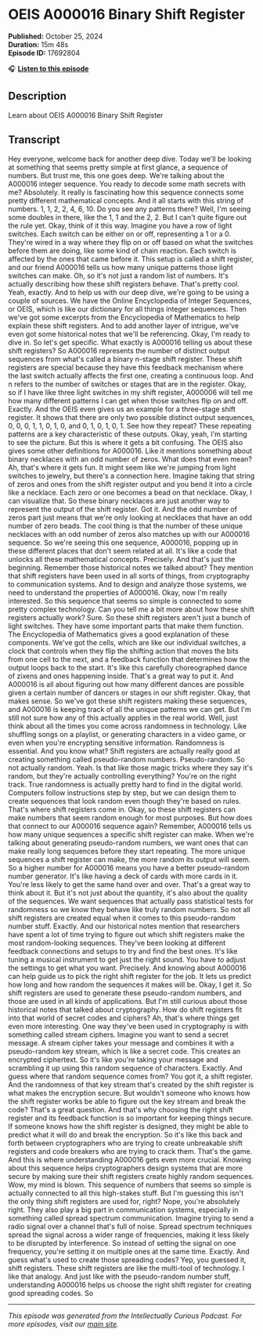 # OEIS A000016 Binary Shift Register

**Published:** October 25, 2024  
**Duration:** 15m 48s  
**Episode ID:** 17692804

🎧 **[Listen to this episode](https://intellectuallycurious.buzzsprout.com/2529712/episodes/17692804-oeis-a000016-binary-shift-register)**

## Description

Learn about OEIS A000016 Binary Shift Register

## Transcript

Hey everyone, welcome back for another deep dive. Today we'll be looking at something that seems pretty simple at first glance, a sequence of numbers. But trust me, this one goes deep. We're talking about the A000016 integer sequence. You ready to decode some math secrets with me? Absolutely. It really is fascinating how this sequence connects some pretty different mathematical concepts. And it all starts with this string of numbers. 1, 1, 2, 2, 4, 6, 10. Do you see any patterns there? Well, I'm seeing some doubles in there, like the 1, 1 and the 2, 2. But I can't quite figure out the rule yet. Okay, think of it this way. Imagine you have a row of light switches. Each switch can be either on or off, representing a 1 or a 0. They're wired in a way where they flip on or off based on what the switches before them are doing, like some kind of chain reaction. Each switch is affected by the ones that came before it. This setup is called a shift register, and our friend A000016 tells us how many unique patterns those light switches can make. Oh, so it's not just a random list of numbers. It's actually describing how these shift registers behave. That's pretty cool. Yeah, exactly. And to help us with our deep dive, we're going to be using a couple of sources. We have the Online Encyclopedia of Integer Sequences, or OEIS, which is like our dictionary for all things integer sequences. Then we've got some excerpts from the Encyclopedia of Mathematics to help explain these shift registers. And to add another layer of intrigue, we've even got some historical notes that we'll be referencing. Okay, I'm ready to dive in. So let's get specific. What exactly is A000016 telling us about these shift registers? So A000016 represents the number of distinct output sequences from what's called a binary n-stage shift register. These shift registers are special because they have this feedback mechanism where the last switch actually affects the first one, creating a continuous loop. And n refers to the number of switches or stages that are in the register. Okay, so if I have like three light switches in my shift register, A000006 will tell me how many different patterns I can get when those switches flip on and off. Exactly. And the OEIS even gives us an example for a three-stage shift register. It shows that there are only two possible distinct output sequences, 0, 0, 0, 1, 1, 0, 1, 0, and 0, 1, 0, 1, 0, 1. See how they repeat? These repeating patterns are a key characteristic of these outputs. Okay, yeah, I'm starting to see the picture. But this is where it gets a bit confusing. The OEIS also gives some other definitions for A000016. Like it mentions something about binary necklaces with an odd number of zeros. What does that even mean? Ah, that's where it gets fun. It might seem like we're jumping from light switches to jewelry, but there's a connection here. Imagine taking that string of zeros and ones from the shift register output and you bend it into a circle like a necklace. Each zero or one becomes a bead on that necklace. Okay, I can visualize that. So these binary necklaces are just another way to represent the output of the shift register. Got it. And the odd number of zeros part just means that we're only looking at necklaces that have an odd number of zero beads. The cool thing is that the number of these unique necklaces with an odd number of zeros also matches up with our A000016 sequence. So we're seeing this one sequence, A000016, popping up in these different places that don't seem related at all. It's like a code that unlocks all these mathematical concepts. Precisely. And that's just the beginning. Remember those historical notes we talked about? They mention that shift registers have been used in all sorts of things, from cryptography to communication systems. And to design and analyze those systems, we need to understand the properties of A000016. Okay, now I'm really interested. So this sequence that seems so simple is connected to some pretty complex technology. Can you tell me a bit more about how these shift registers actually work? Sure. So these shift registers aren't just a bunch of light switches. They have some important parts that make them function. The Encyclopedia of Mathematics gives a good explanation of these components. We've got the cells, which are like our individual switches, a clock that controls when they flip the shifting action that moves the bits from one cell to the next, and a feedback function that determines how the output loops back to the start. It's like this carefully choreographed dance of zixens and ones happening inside. That's a great way to put it. And A000016 is all about figuring out how many different dances are possible given a certain number of dancers or stages in our shift register. Okay, that makes sense. So we've got these shift registers making these sequences, and A000016 is keeping track of all the unique patterns we can get. But I'm still not sure how any of this actually applies in the real world. Well, just think about all the times you come across randomness in technology. Like shuffling songs on a playlist, or generating characters in a video game, or even when you're encrypting sensitive information. Randomness is essential. And you know what? Shift registers are actually really good at creating something called pseudo-random numbers. Pseudo-random. So not actually random. Yeah. Is that like those magic tricks where they say it's random, but they're actually controlling everything? You're on the right track. True randomness is actually pretty hard to find in the digital world. Computers follow instructions step by step, but we can design them to create sequences that look random even though they're based on rules. That's where shift registers come in. Okay, so these shift registers can make numbers that seem random enough for most purposes. But how does that connect to our A000016 sequence again? Remember, A000016 tells us how many unique sequences a specific shift register can make. When we're talking about generating pseudo-random numbers, we want ones that can make really long sequences before they start repeating. The more unique sequences a shift register can make, the more random its output will seem. So a higher number for A000016 means you have a better pseudo-random number generator. It's like having a deck of cards with more cards in it. You're less likely to get the same hand over and over. That's a great way to think about it. But it's not just about the quantity, it's also about the quality of the sequences. We want sequences that actually pass statistical tests for randomness so we know they behave like truly random numbers. So not all shift registers are created equal when it comes to this pseudo-random number stuff. Exactly. And our historical notes mention that researchers have spent a lot of time trying to figure out which shift registers make the most random-looking sequences. They've been looking at different feedback connections and setups to try and find the best ones. It's like tuning a musical instrument to get just the right sound. You have to adjust the settings to get what you want. Precisely. And knowing about A000016 can help guide us to pick the right shift register for the job. It lets us predict how long and how random the sequences it makes will be. Okay, I get it. So shift registers are used to generate these pseudo-random numbers, and those are used in all kinds of applications. But I'm still curious about those historical notes that talked about cryptography. How do shift registers fit into that world of secret codes and ciphers? Ah, that's where things get even more interesting. One way they've been used in cryptography is with something called stream ciphers. Imagine you want to send a secret message. A stream cipher takes your message and combines it with a pseudo-random key stream, which is like a secret code. This creates an encrypted ciphertext. So it's like you're taking your message and scrambling it up using this random sequence of characters. Exactly. And guess where that random sequence comes from? You got it, a shift register. And the randomness of that key stream that's created by the shift register is what makes the encryption secure. But wouldn't someone who knows how the shift register works be able to figure out the key stream and break the code? That's a great question. And that's why choosing the right shift register and its feedback function is so important for keeping things secure. If someone knows how the shift register is designed, they might be able to predict what it will do and break the encryption. So it's like this back and forth between cryptographers who are trying to create unbreakable shift registers and code breakers who are trying to crack them. That's the game. And this is where understanding A000016 gets even more crucial. Knowing about this sequence helps cryptographers design systems that are more secure by making sure their shift registers create highly random sequences. Wow, my mind is blown. This sequence of numbers that seems so simple is actually connected to all this high-stakes stuff. But I'm guessing this isn't the only thing shift registers are used for, right? Nope, you're absolutely right. They also play a big part in communication systems, especially in something called spread spectrum communication. Imagine trying to send a radio signal over a channel that's full of noise. Spread spectrum techniques spread the signal across a wider range of frequencies, making it less likely to be disrupted by interference. So instead of setting the signal on one frequency, you're setting it on multiple ones at the same time. Exactly. And guess what's used to create those spreading codes? Yep, you guessed it, shift registers. These shift registers are like the multi-tool of technology. I like that analogy. And just like with the pseudo-random number stuff, understanding A000016 helps us choose the right shift register for creating good spreading codes. So

---
*This episode was generated from the Intellectually Curious Podcast. For more episodes, visit our [main site](https://intellectuallycurious.buzzsprout.com).*
